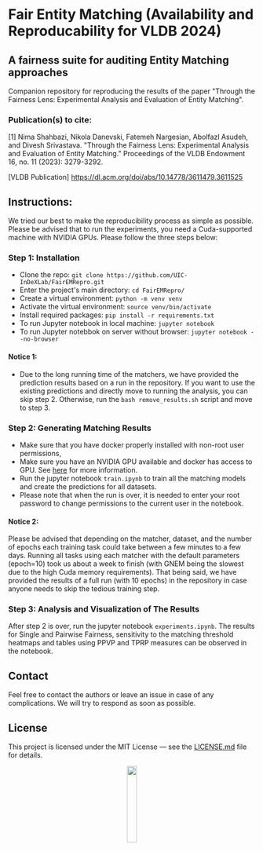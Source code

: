 # Fair Entity Matching (Availability and Reproducability for VLDB 2024)

## A fairness suite for auditing Entity Matching approaches
Companion repository for reproducing the results of the paper "Through the Fairness Lens: Experimental Analysis and Evaluation of Entity Matching".

### Publication(s) to cite:
[1] Nima Shahbazi, Nikola Danevski, Fatemeh Nargesian, Abolfazl Asudeh, and Divesh Srivastava. "Through the Fairness Lens: Experimental Analysis and Evaluation of Entity Matching." Proceedings of the VLDB Endowment 16, no. 11 (2023): 3279-3292.

[VLDB Publication] <a href="https://dl.acm.org/doi/abs/10.14778/3611479.3611525">https://dl.acm.org/doi/abs/10.14778/3611479.3611525</a> <be>

## Instructions:
We tried our best to make the reproducibility process as simple as possible. Please be advised that to run the experiments, you need a Cuda-supported machine with NVIDIA GPUs. Please follow the three steps below:

 
### Step 1: Installation
- Clone the repo: ```git clone https://github.com/UIC-InDeXLab/FairEMRepro.git```
- Enter the project's main directory: ```cd FairEMRepro/```
- Create a virtual environment: ```python -m venv venv```
- Activate the virtual environment: ```source venv/bin/activate``` 
- Install required packages: ```pip install -r requirements.txt```
- To run Jupyter notebook in local machine: ```jupyter notebook```
- To run Jupyter notebbok on server without browser: ```jupyter notebook --no-browser```

#### Notice 1:
- Due to the long running time of the matchers, we have provided the prediction results based on a run in the repository. If you want to use the existing predictions and directly move to running the analysis, you can skip step 2. Otherwise, run the ```bash remove_results.sh``` script and move to step 3.

### Step 2:  Generating Matching Results
- Make sure that you have docker properly installed with non-root user permissions, 
- Make sure you have an NVIDIA GPU available and docker has access to GPU. See [here](https://docs.docker.com/config/containers/resource_constraints/#gpu) for more information.
- Run the jupyter notebook ```train.ipynb``` to train all the matching models and create the predictions for all datasets.
- Please note that when the run is over, it is needed to enter your root password to change permissions to the current user in the notebook.

#### Notice 2:
Please be advised that depending on the matcher, dataset, and the number of epochs each training task could take between a few minutes to a few days. Running all tasks using each matcher with the default parameters (epoch=10) took us about a week to finish (with GNEM being the slowest due to the high Cuda memory requirements). That being said, we have provided the results of a full run (with 10 epochs) in the repository in case anyone needs to skip the tedious training step.

### Step 3: Analysis and Visualization of The Results
After step 2 is over, run the jupyter notebook ```experiments.ipynb```. The results for Single and Pairwise Fairness, sensitivity to the matching threshold heatmaps and tables using PPVP and TPRP measures can be observed in the notebook.

## Contact
Feel free to contact the authors or leave an issue in case of any complications. We will try to respond as soon as possible.

## License

This project is licensed under the MIT License &mdash; see the [LICENSE.md](LICENSE.md) file for details.

<p align="center"><img width="20%" src="https://www.cs.uic.edu/~indexlab/imgs/InDeXLab2.gif"></p>
